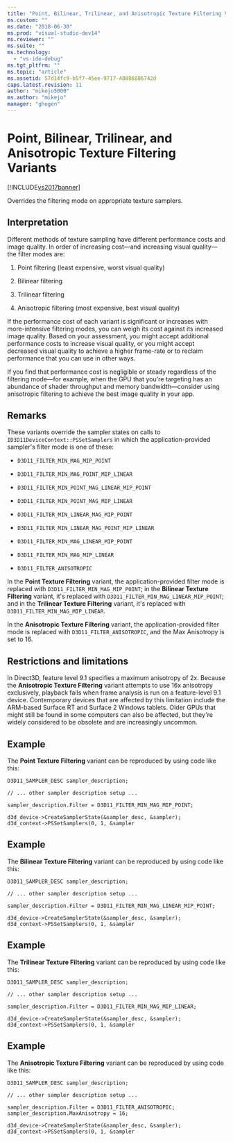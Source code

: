 ```yaml
---
title: "Point, Bilinear, Trilinear, and Anisotropic Texture Filtering Variants | Microsoft Docs"
ms.custom: ""
ms.date: "2018-06-30"
ms.prod: "visual-studio-dev14"
ms.reviewer: ""
ms.suite: ""
ms.technology: 
  - "vs-ide-debug"
ms.tgt_pltfrm: ""
ms.topic: "article"
ms.assetid: 57d14fc9-b5f7-45ee-9717-48086886742d
caps.latest.revision: 11
author: "mikejo5000"
ms.author: "mikejo"
manager: "ghogen"
---
```

# Point, Bilinear, Trilinear, and Anisotropic Texture Filtering Variants
[!INCLUDE[vs2017banner](../includes/vs2017banner.md)]

Overrides the filtering mode on appropriate texture samplers.  
  
## Interpretation  
 Different methods of texture sampling have different performance costs and image quality. In order of increasing cost—and increasing visual quality—the filter modes are:  
  
1.  Point filtering (least expensive, worst visual quality)  
  
2.  Bilinear filtering  
  
3.  Trilinear filtering  
  
4.  Anisotropic filtering (most expensive, best visual quality)  
  
 If the performance cost of each variant is significant or increases with more-intensive filtering modes, you can weigh its cost against its increased image quality. Based on your assessment, you might accept additional performance costs to increase visual quality, or you might accept decreased visual quality to achieve a higher frame-rate or to reclaim performance that you can use in other ways.  
  
 If you find that performance cost is negligible or steady regardless of the filtering mode—for example, when the GPU that you're targeting has an abundance of shader throughput and memory bandwidth—consider using anisotropic filtering to achieve the best image quality in your app.  
  
## Remarks  
 These variants override the sampler states on calls to `ID3D11DeviceContext::PSSetSamplers` in which the application-provided sampler's filter mode is one of these:  
  
-   `D3D11_FILTER_MIN_MAG_MIP_POINT`  
  
-   `D3D11_FILTER_MIN_MAG_POINT_MIP_LINEAR`  
  
-   `D3D11_FILTER_MIN_POINT_MAG_LINEAR_MIP_POINT`  
  
-   `D3D11_FILTER_MIN_POINT_MAG_MIP_LINEAR`  
  
-   `D3D11_FILTER_MIN_LINEAR_MAG_MIP_POINT`  
  
-   `D3D11_FILTER_MIN_LINEAR_MAG_POINT_MIP_LINEAR`  
  
-   `D3D11_FILTER_MIN_MAG_LINEAR_MIP_POINT`  
  
-   `D3D11_FILTER_MIN_MAG_MIP_LINEAR`  
  
-   `D3D11_FILTER_ANISOTROPIC`  
  
 In the **Point Texture Filtering** variant, the application-provided filter mode is replaced with `D3D11_FILTER_MIN_MAG_MIP_POINT`; in the **Bilinear Texture Filtering** variant, it's replaced with `D3D11_FILTER_MIN_MAG_LINEAR_MIP_POINT`; and in the **Trilinear Texture Filtering** variant, it's replaced with `D3D11_FILTER_MIN_MAG_MIP_LINEAR`.  
  
 In the **Anisotropic Texture Filtering** variant, the application-provided filter mode is replaced with `D3D11_FILTER_ANISOTROPIC`, and the Max Anisotropy is set to 16.  
  
## Restrictions and limitations  
 In Direct3D, feature level 9.1 specifies a maximum anisotropy of 2x. Because the **Anisotropic Texture Filtering** variant attempts to use 16x anisotropy exclusively, playback fails when frame analysis is run on a feature-level 9.1 device. Contemporary devices that are affected by this limitation include the ARM-based Surface RT and Surface 2 Windows tablets. Older GPUs that might still be found in some computers can also be affected, but they're widely considered to be obsolete and are increasingly uncommon.  
  
## Example  
 The **Point Texture Filtering** variant can be reproduced by using code like this:  
  
```  
D3D11_SAMPLER_DESC sampler_description;  
  
// ... other sampler description setup ...  
  
sampler_description.Filter = D3D11_FILTER_MIN_MAG_MIP_POINT;  
  
d3d_device->CreateSamplerState(&sampler_desc, &sampler);  
d3d_context->PSSetSamplers(0, 1, &sampler  
```  
  
## Example  
 The **Bilinear Texture Filtering** variant can be reproduced by using code like this:  
  
```  
D3D11_SAMPLER_DESC sampler_description;   
  
// ... other sampler description setup ...  
  
sampler_description.Filter = D3D11_FILTER_MIN_MAG_LINEAR_MIP_POINT;  
  
d3d_device->CreateSamplerState(&sampler_desc, &sampler);  
d3d_context->PSSetSamplers(0, 1, &sampler  
```  
  
## Example  
 The **Trilinear Texture Filtering** variant can be reproduced by using code like this:  
  
```  
D3D11_SAMPLER_DESC sampler_description;   
  
// ... other sampler description setup ...  
  
sampler_description.Filter = D3D11_FILTER_MIN_MAG_MIP_LINEAR;  
  
d3d_device->CreateSamplerState(&sampler_desc, &sampler);  
d3d_context->PSSetSamplers(0, 1, &sampler  
```  
  
## Example  
 The **Anisotropic Texture Filtering** variant can be reproduced by using code like this:  
  
```  
D3D11_SAMPLER_DESC sampler_description;   
  
// ... other sampler description setup ...  
  
sampler_description.Filter = D3D11_FILTER_ANISOTROPIC;  
sampler_description.MaxAnisotropy = 16;  
  
d3d_device->CreateSamplerState(&sampler_desc, &sampler);  
d3d_context->PSSetSamplers(0, 1, &sampler  
```



